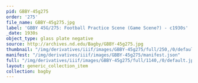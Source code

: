 ```yaml
---
pid: GBBY-45g275
order: '275'
file_name: GBBY-45g275.jpg
label: 'GBBY 45G/275: Football Practice Scene (Game Scene?) - c1930s'
_date: 1930s
object_type: glass plate negative
source: http://archives.nd.edu/Bagby/GBBY-45g275.jpg
thumbnail: "/img/derivatives/iiif/images/GBBY-45g275/full/250,/0/default.jpg"
manifest: "/img/derivatives/iiif/images/GBBY-45g275/manifest.json"
full: "/img/derivatives/iiif/images/GBBY-45g275/full/1140,/0/default.jpg"
layout: generic_collection_item
collection: bagby
---
```

